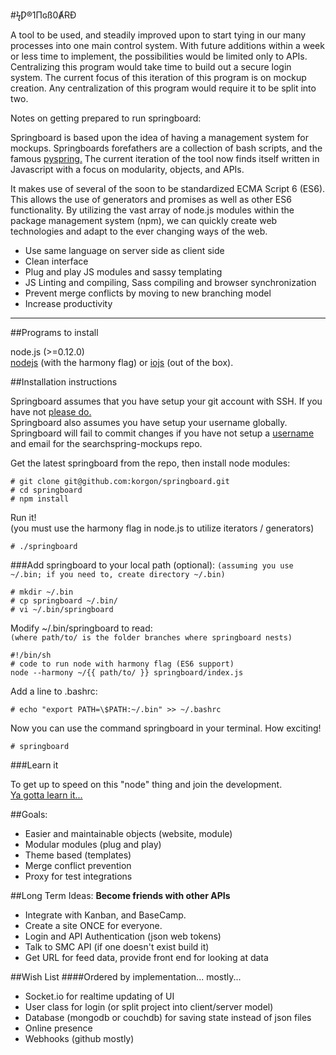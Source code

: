 #ϟǷ®1Πɢß0ȺɌÐ

A tool to be used, and steadily improved upon to start tying in our many processes into one main control system. With future additions within a week or less time to implement, the possibilities would be limited only to APIs. Centralizing this program would take time to build out a secure login system. The current focus of this iteration of this program is on mockup creation. Any centralization of this program would require it to be split into two.

Notes on getting prepared to run springboard:

Springboard is based upon the idea of having a management system for mockups. Springboards forefathers are a collection of bash scripts, and the famous [pyspring.](https://github.com/b7interactive/pyspring) The current iteration of the tool now finds itself written in Javascript with a focus on modularity, objects, and APIs.

It makes use of several of the soon to be standardized ECMA Script 6 (ES6). This allows the use of generators and promises as well as other ES6 functionality. By utilizing the vast array of node.js modules within the package management system (npm), we can quickly create web technologies and adapt to the ever changing ways of the web.

* Use same language on server side as client side
* Clean interface
* Plug and play JS modules and sassy templating
* JS Linting and compiling, Sass compiling and browser synchronization
* Prevent merge conflicts by moving to new branching model
* Increase productivity

---


##Programs to install

node.js (>=0.12.0)  
[nodejs](http://nodejs.org/download/) (with the harmony flag) or [iojs](https://iojs.org/en/index.html) (out of the box).

##Installation instructions

Springboard assumes that you have setup your git account with SSH. If you have not [please do.](https://confluence.atlassian.com/display/BITBUCKET/Use+the+SSH+protocol+with+Bitbucket)  
Springboard also assumes you have setup your username globally. Springboard will fail to commit changes if you have not setup a [username](https://help.github.com/articles/setting-your-username-in-git/) and email for the searchspring-mockups repo.  

Get the latest springboard from the repo, then install node modules:

```shellsession
# git clone git@github.com:korgon/springboard.git
# cd springboard
# npm install
```

Run it!  
(you must use the harmony flag in node.js to utilize iterators / generators)

```shellsession
# ./springboard
```

###Add springboard to your local path (optional):
``(assuming you use ~/.bin; if you need to, create directory ~/.bin)``

```shellsession
# mkdir ~/.bin
# cp springboard ~/.bin/
# vi ~/.bin/springboard
```

Modify ~/.bin/springboard to read:  
`(where path/to/ is the folder branches where springboard nests)`

```
#!/bin/sh
# code to run node with harmony flag (ES6 support)
node --harmony ~/{{ path/to/ }} springboard/index.js
```

Add a line to .bashrc:

```shellsession
# echo "export PATH=\$PATH:~/.bin" >> ~/.bashrc
```

Now you can use the command springboard in your terminal. How exciting!
```shellsession
# springboard
```

###Learn it

To get up to speed on this "node" thing and join the development.  
[Ya gotta learn it...](./learn.md)

##Goals:
* Easier and maintainable objects (website, module)
* Modular modules (plug and play)
* Theme based (templates)
* Merge conflict prevention
* Proxy for test integrations


##Long Term Ideas:
**Become friends with other APIs**
* Integrate with Kanban, and BaseCamp.
* Create a site ONCE for everyone.
* Login and API Authentication (json web tokens)
* Talk to SMC API (if one doesn't exist build it)
* Get URL for feed data, provide front end for looking at data


##Wish List
####Ordered by implementation... mostly...
* Socket.io for realtime updating of UI
* User class for login (or split project into client/server model)
* Database (mongodb or couchdb) for saving state instead of json files
* Online presence
* Webhooks (github mostly)
